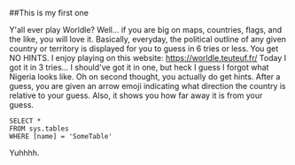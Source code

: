 ##This is my first one

Y'all ever play Worldle? Well... if you are big on maps, countries, flags, and the like, you will love it.
Basically, everyday, the political outline of any given country or territory is displayed for you to guess in 6 tries or less. You get NO HINTS.
I enjoy playing on this website: https://worldle.teuteuf.fr/
Today I got it in 3 tries... I should've got it in one, but heck I guess I forgot what Nigeria looks like. Oh on second thought, you actually do get hints. After a guess, you are given an arrow emoji indicating what direction the country is relative to your guess. Also, it shows you how far away it is from your guess.
 ```tsql
 SELECT *
 FROM sys.tables
 WHERE [name] = 'SomeTable'
 ```
Yuhhhh.
